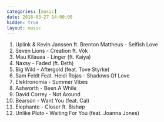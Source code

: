 ```yaml
---
categories: [music]
date: 2016-03-27 14:00:00
hidden: true
layout: music
---
```


1. Uplink & Kevin Janssen ft. Brenton Mattheus - Selfish Love
2. Seven Lions - Creation ft. Vök
3. Mau Kilauea - Linger (ft. Kaiya)
4. Naxsy - Faded (ft. Beth)
5. Big Wild - Aftergold (feat. Tove Styrke)
6. Sam Feldt Feat. Heidi Rojas - Shadows Of Love
7. Elektronomia - Summer Vibes
8. Ashworth - Been A While 
9. David Correy - Not Around
10. Bearson - Want You (feat. Cal)
11. Elephante - Closer ft. Bishøp
12. Unlike Pluto - Waiting For You (feat. Joanna Jones)